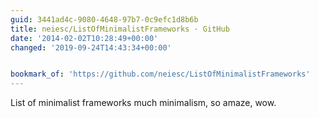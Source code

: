 ```yaml
---
guid: 3441ad4c-9080-4648-97b7-0c9efc1d8b6b
title: neiesc/ListOfMinimalistFrameworks · GitHub
date: '2014-02-02T10:28:49+00:00'
changed: '2019-09-24T14:43:34+00:00'


bookmark_of: 'https://github.com/neiesc/ListOfMinimalistFrameworks'
---
```



List of minimalist frameworks  much minimalism, so amaze, wow.

